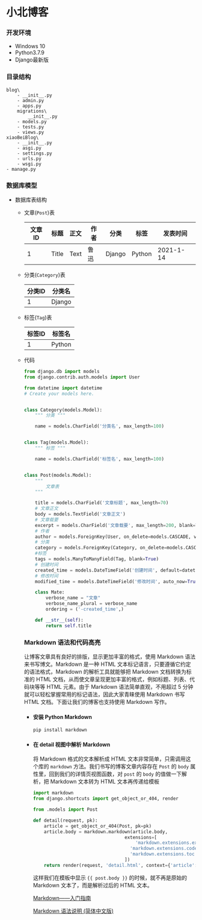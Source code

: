# 小北博客

### 开发环境

- Windows 10
- Python3.7.9
- Django最新版

### 目录结构

```pytyon
blog\
	- __init__.py
	- admin.py
	- apps.py
	migrations\
		__init__.py
	- models.py
	- tests.py
	- views.py
xiaoBeiBlog\
	- __init__.py
	- asgi.py
	- settings.py
	- urls.py
	- wsgi.py
- manage.py
```

### 数据库模型

- 数据库表结构

  - 文章(```Post```)表

    | 文章ID | 标题  | 正文 | 作者 | 分类   | 标签   | 发表时间  |
    | ------ | ----- | ---- | ---- | ------ | ------ | --------- |
    | 1      | Title | Text | 鲁迅 | Django | Python | 2021-1-14 |

  - 分类(```Category```)表

    | 分类ID | 分类名 |
    | ------ | ------ |
    | 1      | Django |

  - 标签(```Tag```)表

    | 标签ID | 标签名 |
    | :----- | ------ |
    | 1      | Python |

  - 代码

    ```python
    from django.db import models
    from django.contrib.auth.models import User
    
    from datetime import datetime
    # Create your models here.
    
    
    class Category(models.Model):
        """ 分类 """
    
        name = models.CharField('分类名', max_length=100)
    
    
    class Tag(models.Model):
        """ 标签 """
    
        name = models.CharField('标签名', max_length=100)
    
    
    class Post(models.Model):
        """
            文章表
        """
    
        title = models.CharField('文章标题', max_length=70)
        # 文章正文
        body = models.TextField('文章正文')
        # 文章载要
        excerpt = models.CharField('文章载要', max_length=200, blank=True)
        # 作者
        author = models.ForeignKey(User, on_delete=models.CASCADE, verbose_name='文章作者')
        # 分类
        category = models.ForeignKey(Category, on_delete=models.CASCADE)
        #标签
        tags = models.ManyToManyField(Tag, blank=True)
        # 创建时间
        created_time = models.DateTimeField('创建时间', default=datetime.now)
        # 修改时间
        modified_time = models.DateTimeField('修改时间', auto_now=True)
    
        class Mate:
            verbose_name = "文章"
            verbose_name_plural = verbose_name
            ordering = ('-created_time',)
    
        def __str__(self):
            return self.title
    ```

    ### Markdown 语法和代码高亮

    让博客文章具有良好的排版，显示更加丰富的格式，使用 Markdown 语法来书写博文。Markdown 是一种 HTML 文本标记语言，只要遵循它约定的语法格式，Markdown 的解析工具就能够把 Markdown 文档转换为标准的 HTML 文档，从而使文章呈现更加丰富的格式，例如标题、列表、代码块等等 HTML 元素。由于 Markdown 语法简单直观，不用超过 5 分钟就可以轻松掌握常用的标记语法，因此大家青睐使用 Markdown 书写 HTML 文档。下面让我们的博客也支持使用 Markdown 写作。

    - #### 安装 Python Markdown

      ```python
      pip install markdown
      ```

    - #### 在 detail 视图中解析 Markdown

      将 Markdown 格式的文本解析成 HTML 文本非常简单，只需调用这个库的 `markdown` 方法。我们书写的博客文章内容存在 `Post` 的 `body` 属性里，回到我们的详情页视图函数，对 `post` 的 `body` 的值做一下解析，把 Markdown 文本转为 HTML 文本再传递给模板

      ```python
      import markdown
      from django.shortcuts import get_object_or_404, render
      
      from .models import Post
      
      def detail(request, pk):
          article = get_object_or_404(Post, pk=pk)
          article.body = markdown.markdown(article.body,
                                        extensions=[
                                         	'markdown.extensions.extra',
                                          'markdown.extensions.codehilite',
                                          'markdown.extensions.toc',
                                        ])
          return render(request, 'detail.html', context={'article': article})
      ```

      这样我们在模板中显示 `{{ post.body }}` 的时候，就不再是原始的 Markdown 文本了，而是解析过后的 HTML 文本。

      [Markdown——入门指南](http://www.jianshu.com/p/1e402922ee32/)

      [Markdown 语法说明 (简体中文版)](http://www.appinn.com/markdown/)

